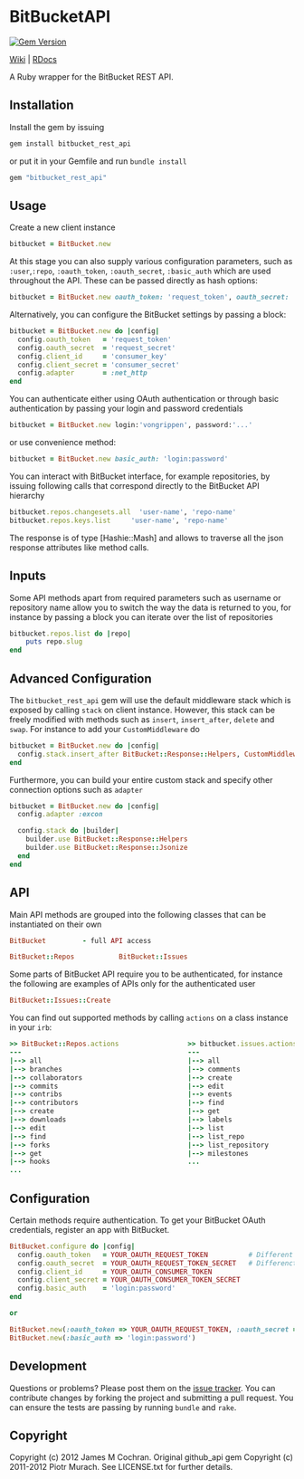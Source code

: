 # BitBucketAPI

[![Gem Version](https://badge.fury.io/rb/bitbucket_rest_api.png)](http://badge.fury.io/rb/bitbucket_rest_api)

[Wiki](https://github.com/vongrippen/bitbucket/wiki) | [RDocs](http://rubydoc.info/github/vongrippen/bitbucket/master/frames)

A Ruby wrapper for the BitBucket REST API.

## Installation

Install the gem by issuing

```ruby
gem install bitbucket_rest_api
```

or put it in your Gemfile and run `bundle install`

```ruby
gem "bitbucket_rest_api"
```

## Usage

Create a new client instance

```ruby
bitbucket = BitBucket.new
```

At this stage you can also supply various configuration parameters, such as `:user`,`:repo`, `:oauth_token`, `:oauth_secret`, `:basic_auth` which are used throughout the API. These can be passed directly as hash options:

```ruby
bitbucket = BitBucket.new oauth_token: 'request_token', oauth_secret: 'request_secret'
```

Alternatively, you can configure the BitBucket settings by passing a block:

```ruby
bitbucket = BitBucket.new do |config|
  config.oauth_token   = 'request_token'
  config.oauth_secret  = 'request_secret'
  config.client_id     = 'consumer_key'
  config.client_secret = 'consumer_secret'
  config.adapter       = :net_http
end
```

You can authenticate either using OAuth authentication or through basic authentication by passing your login and password credentials

```ruby
bitbucket = BitBucket.new login:'vongrippen', password:'...'
```

or use convenience method:

```ruby
bitbucket = BitBucket.new basic_auth: 'login:password'
```

You can interact with BitBucket interface, for example repositories, by issuing following calls that correspond directly to the BitBucket API hierarchy

```ruby
bitbucket.repos.changesets.all  'user-name', 'repo-name'
bitbucket.repos.keys.list     'user-name', 'repo-name'
```

The response is of type [Hashie::Mash] and allows to traverse all the json response attributes like method calls.

## Inputs

Some API methods apart from required parameters such as username or repository name
allow you to switch the way the data is returned to you, for instance by passing
a block you can iterate over the list of repositories

```ruby
bitbucket.repos.list do |repo|
    puts repo.slug
end
```

## Advanced Configuration

The `bitbucket_rest_api` gem will use the default middleware stack which is exposed by calling `stack` on client instance. However, this stack can be freely modified with methods such as `insert`, `insert_after`, `delete` and `swap`. For instance to add your `CustomMiddleware` do

```ruby
bitbucket = BitBucket.new do |config|
  config.stack.insert_after BitBucket::Response::Helpers, CustomMiddleware
end
```

Furthermore, you can build your entire custom stack and specify other connection options such as `adapter`

```ruby
bitbucket = BitBucket.new do |config|
  config.adapter :excon

  config.stack do |builder|
    builder.use BitBucket::Response::Helpers
    builder.use BitBucket::Response::Jsonize
  end
end
```

## API

Main API methods are grouped into the following classes that can be instantiated on their own

```ruby
BitBucket         - full API access

BitBucket::Repos           BitBucket::Issues
```

Some parts of BitBucket API require you to be authenticated, for instance the following are examples of APIs only for the authenticated user

```ruby
BitBucket::Issues::Create
```

You can find out supported methods by calling `actions` on a class instance in your `irb`:

```ruby
>> BitBucket::Repos.actions                 >> bitbucket.issues.actions
---                                         ---
|--> all                                    |--> all
|--> branches                               |--> comments
|--> collaborators                          |--> create
|--> commits                                |--> edit
|--> contribs                               |--> events
|--> contributors                           |--> find
|--> create                                 |--> get
|--> downloads                              |--> labels
|--> edit                                   |--> list
|--> find                                   |--> list_repo
|--> forks                                  |--> list_repository
|--> get                                    |--> milestones
|--> hooks                                  ...
...
```

## Configuration

Certain methods require authentication. To get your BitBucket OAuth credentials,
register an app with BitBucket.

```ruby
BitBucket.configure do |config|
  config.oauth_token   = YOUR_OAUTH_REQUEST_TOKEN          # Different for each user
  config.oauth_secret  = YOUR_OAUTH_REQUEST_TOKEN_SECRET   # Differenct for each user
  config.client_id     = YOUR_OAUTH_CONSUMER_TOKEN
  config.client_secret = YOUR_OAUTH_CONSUMER_TOKEN_SECRET
  config.basic_auth    = 'login:password'
end

or

BitBucket.new(:oauth_token => YOUR_OAUTH_REQUEST_TOKEN, :oauth_secret => YOUR_OAUTH_REQUEST_TOKEN_SECRET)
BitBucket.new(:basic_auth => 'login:password')
```

## Development

Questions or problems? Please post them on the [issue tracker](https://bitbucket.com/vongrippen/bitbucket/issues). You can contribute changes by forking the project and submitting a pull request. You can ensure the tests are passing by running `bundle` and `rake`.

## Copyright

Copyright (c) 2012 James M Cochran.
Original github_api gem Copyright (c) 2011-2012 Piotr Murach. See LICENSE.txt for further details.
